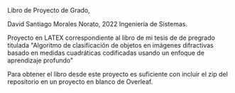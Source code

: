 Libro de Proyecto de Grado, 

David Santiago Morales Norato, 2022
Ingeniería de Sistemas.

Proyecto en LATEX correspondiente al libro de mi tesis de de pregrado titulada "Algoritmo de clasificación de objetos en imágenes difractivas basado en medidas cuadráticas codificadas usando un enfoque de aprendizaje profundo"


Para obtener el libro desde este proyecto es suficiente con incluir el zip del repositorio en un proyecto en blanco de Overleaf.
